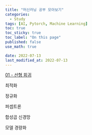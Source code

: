 ```yaml
---
title: "머신러닝 공부 모아보기"
categories:
  - Study
tags: [AI, Pytorch, Machine Learning]
toc: true
toc_sticky: true
toc_label: "On this page"
published: false
use_math: true

date: 2022-07-13
last_modified_at: 2022-07-13
---
```


[01 - 선형 회귀](https://jinseok-moon.github.io/study/mlstudy01)

최적화

정규화

퍼셉트론

합성곱 신경망

모델 경량화